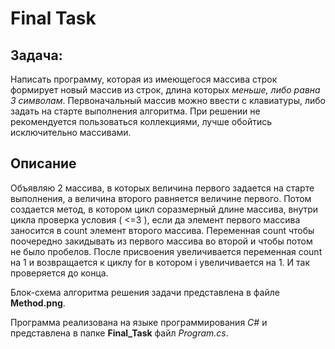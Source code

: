 # Final Task

## **Задача:**
 
 Написать программу, которая из имеющегося массива строк формирует новый массив из строк, длина которых *меньше, либо равна 3 символам*. Первоначальный массив можно ввести с клавиатуры, либо задать на старте выполнения алгоритма. При решении не рекомендуется пользоваться коллекциями, лучше обойтись исключительно массивами.

 ## __Описание__

Объявляю 2 массива, в которых величина первого задается на старте выполнения, а величина второго равняется величине первого. Потом создается метод, в котором цикл соразмерный длине массива, внутри цикла проверка условия ( <=3 ), если да элемент первого массива заносится в count элемент второго массива. Переменная count чтобы поочередно закидывать из первого массива во второй и чтобы потом не было пробелов. После присвоения увеличивается переменная count на 1 и возвращается к циклу for в котором i увеличивается на 1. И так проверяется до конца.

Блок-схема алгоритма решения задачи представлена в файле **Method.png**.

Программа реализована на языке программирования _С#_ и представлена в папке __Final_Task__ файл *Program.cs*.